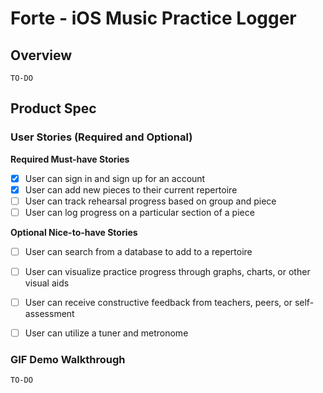 
# Forte - iOS Music Practice Logger

## Overview



`TO-DO`

## Product Spec

### User Stories (Required and Optional)

**Required Must-have Stories**
- [x] User can sign in and sign up for an account
- [x] User can add new pieces to their current repertoire
- [ ] User can track rehearsal progress based on group and piece
- [ ] User can log progress on a particular section of a piece

**Optional Nice-to-have Stories**
- [ ] User can search from a database to add to a repertoire
- [ ] User can visualize practice progress through graphs, charts, or other visual aids
- [ ] User can receive constructive feedback from teachers, peers, or self-assessment
- [ ] User can utilize a tuner and metronome


### GIF Demo Walkthrough
`TO-DO`
